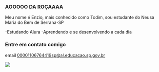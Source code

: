 ### AOOOOO DA ROÇAAAA


Meu nome é Enzio, mais conhecido como Todim, sou estudante do Neusa Maria do Bem de Serrana-SP 

-Estudando Alura
-Aprendendo e se desenvolvendo a cada dia

### Entre em contato comigo

email
00001106764419sp@al.educacao.sp.gov.br


![](https://github.com/Todim016/Todim016/assets/169501321/f43cae07-137c-43a2-815c-71d28afe0f7d)

